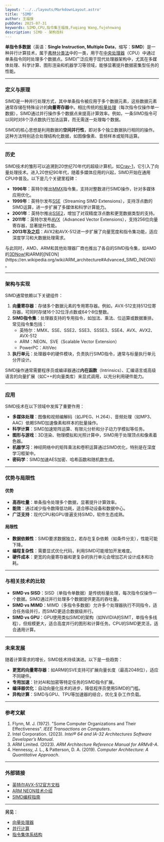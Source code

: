 ```yaml
---
layout: '../../layouts/MarkdownLayout.astro'
title: 'SIMD'
author: 王福强
pubDate: 2025-07-31
keywords: SIMD,CPU,指令集王福强,Fuqiang Wang,fujohnwang
description: SIMD - 架构百科
---
```


**单指令多数据**（英语：**Single Instruction, Multiple Data**，缩写：**SIMD**）是一种并行计算技术，属于[弗林分类法](https://en.wikipedia.org/wiki/Flynn%27s_taxonomy)中的一类，用于在[中央处理器](https://en.wikipedia.org/wiki/Central_processing_unit)（CPU）中通过单条指令同时处理多个数据点。SIMD广泛应用于现代处理器架构中，尤其在多媒体处理、科学计算、图形渲染和机器学习等领域，能够显著提升数据密集型任务的性能。

---

### **定义与原理**

SIMD是一种并行处理方式，其中单条指令被应用于多个数据元素，这些数据元素通常存储在特殊设计的**向量寄存器**中。相比传统的[标量处理](https://en.wikipedia.org/wiki/Scalar_processor)（每次指令仅操作单一数据），SIMD通过并行操作多个数据点来提高计算效率。例如，一条SIMD指令可以同时对8个浮点数执行加法运算，而无需逐一处理每个数据。

SIMD的核心思想是利用数据的**空间并行性**，即对多个独立数据执行相同的操作。这种方法特别适合处理结构化数据，如图像像素、音频样本或矩阵运算。

---

### **历史**

SIMD技术的雏形可以追溯到20世纪70年代的超级计算机，如[Cray-1](https://en.wikipedia.org/wiki/Cray-1)，它引入了向量处理技术。进入20世纪90年代，随着多媒体应用的兴起，SIMD开始在通用CPU中普及。以下是几个关键里程碑：

- **1996年**：英特尔推出[MMX](https://en.wikipedia.org/wiki/MMX_(instruction_set))指令集，支持对整数进行SIMD操作，针对多媒体应用优化。
- **1999年**：英特尔发布[SSE](https://en.wikipedia.org/wiki/Streaming_SIMD_Extensions)（Streaming SIMD Extensions），支持浮点数的SIMD运算，进一步扩展了多媒体和科学计算能力。
- **2001年**：英特尔推出[SSE2](https://en.wikipedia.org/wiki/SSE2)，增加了对双精度浮点数和更宽数据类型的支持。
- **2011年**：英特尔发布[AVX](https://en.wikipedia.org/wiki/Advanced_Vector_Extensions)（Advanced Vector Extensions），支持256位向量寄存器，显著提升性能。
- **2013年及之后**：AVX2和AVX-512进一步扩展了向量宽度和指令集功能，适应深度学习和大数据处理需求。

与此同时，AMD、ARM和其他处理器厂商也推出了各自的SIMD指令集，如AMD的[3DNow!](https://en.wikipedia.org/wiki/3DNow!)和ARM的[NEON](https://en.wikipedia.org/wiki/ARM_architecture#Advanced_SIMD_(NEON))。

---

### **架构与实现**

SIMD通常依赖以下关键组件：

1. **向量寄存器**：存储多个数据元素的专用寄存器。例如，AVX-512支持512位寄存器，可同时存储16个32位浮点数或64个8位整数。
2. **SIMD指令集**：处理器支持的专用指令，如加法、乘法、位运算或数据重排。常见指令集包括：
   - 英特尔：MMX、SSE、SSE2、SSE3、SSSE3、SSE4、AVX、AVX2、AVX-512
   - ARM：NEON、SVE（Scalable Vector Extension）
   - PowerPC：AltiVec
3. **执行单元**：处理器中的硬件模块，负责执行SIMD指令，通常与标量执行单元分开设计。

SIMD操作通常需要程序员或编译器通过**内在函数**（Intrinsics）、汇编语言或高级语言的向量扩展（如C++的向量类库）来显式调用，以充分利用硬件能力。

---

### **应用**

SIMD技术在以下领域中发挥了重要作用：

- **多媒体处理**：图像和视频编解码（如JPEG、H.264）、音频处理（如MP3、AAC）依赖SIMD加速像素和样本的批量操作。
- **科学计算**：SIMD加速矩阵运算、有限元分析和分子动力学模拟等任务。
- **图形与游戏**：3D渲染、物理模拟和光照计算中，SIMD用于处理顶点和像素着色器。
- **机器学习**：神经网络中的矩阵乘法和卷积运算通过SIMD优化，特别是在深度学习框架中。
- **密码学**：SIMD加速AES加密、哈希函数和随机数生成。

---

### **优势与局限性**

#### **优势**
- **高吞吐量**：单条指令处理多个数据，显著提升计算效率。
- **能效**：通过减少指令数降低功耗，适合移动设备和数据中心。
- **广泛支持**：现代CPU和GPU普遍支持SIMD，软件生态成熟。

#### **局限性**
- **数据依赖性**：SIMD要求数据独立，若存在复杂依赖（如条件分支），性能可能下降。
- **编程复杂性**：需要显式优化代码，利用SIMD可能增加开发难度。
- **硬件成本**：更宽的向量寄存器和更复杂的执行单元会增加芯片设计成本和功耗。

---

### **与相关技术的比较**

- **SIMD vs SISD**：SISD（单指令单数据）是传统标量处理，每次指令仅操作一个数据。SIMD通过并行处理多个数据提供更高的吞吐量。
- **SIMD vs MIMD**：MIMD（多指令多数据）允许多个处理器执行不同指令，适合任务级并行，而SIMD更适合数据级并行。
- **SIMD vs GPU**：GPU使用类似SIMD的架构（如NVIDIA的SIMT，单指令多线程），但规模更大，适合高度并行的图形和计算任务。CPU的SIMD更灵活，适合通用计算。

---

### **未来发展**

随着计算需求的增长，SIMD技术持续演进。以下是一些趋势：

- **更宽的向量寄存器**：如ARM的SVE支持可扩展向量长度（最高2048位），适应不同硬件。
- **专用加速**：针对AI和加密等特定任务的SIMD指令扩展。
- **编译器优化**：自动向量化技术的进步，降低程序员使用SIMD的门槛。
- **异构计算**：SIMD与GPU、TPU等加速器的结合，优化复杂工作负载。

---

### **参考文献**

1. Flynn, M. J. (1972). "Some Computer Organizations and Their Effectiveness". *IEEE Transactions on Computers*.
2. Intel Corporation. (2023). *Intel® 64 and IA-32 Architectures Software Developer’s Manual*.
3. ARM Limited. (2023). *ARM Architecture Reference Manual for ARMv8-A*.
4. Hennessy, J. L., & Patterson, D. A. (2019). *Computer Architecture: A Quantitative Approach*.

---

### **外部链接**

- [英特尔AVX-512官方文档](https://www.intel.com/content/www/us/en/developer/articles/technical/intel-avx-512-instructions.html)
- [ARM NEON技术介绍](https://developer.arm.com/Architectures/Neon)
- [SIMD编程指南](https://www.agner.org/optimize/)

---

**另见**：  
- [向量处理器](https://en.wikipedia.org/wiki/Vector_processor)  
- [并行计算](https://en.wikipedia.org/wiki/Parallel_computing)  
- [指令集体系结构](https://en.wikipedia.org/wiki/Instruction_set_architecture)  

